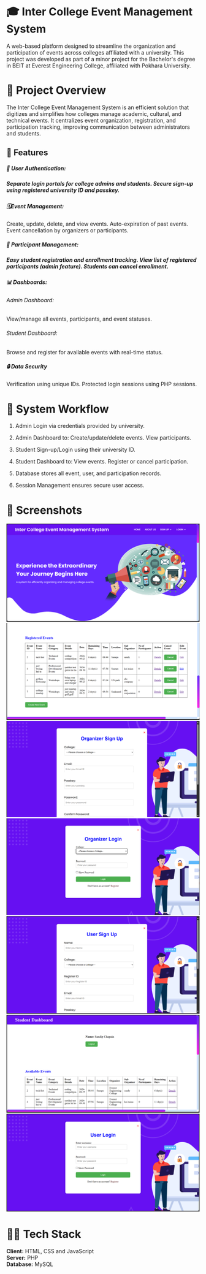 # 🎓 Inter College Event Management System
A web-based platform designed to streamline the organization and participation of events across colleges affiliated with a university. This project was developed as part of a minor project for the Bachelor's degree in  BEIT at Everest Engineering College, affiliated with Pokhara University.


# 📌 Project Overview
The Inter College Event Management System is an efficient solution that digitizes and simplifies how colleges manage academic, cultural, and technical events. It centralizes event organization, registration, and participation tracking, improving communication between administrators and students.

## 🚀 Features
<h5>🔐 User Authentication:<h5>
Separate login portals for college admins and students.
Secure sign-up using registered university ID and passkey.

 <h5>🗓️Event Management:</h5>
Create, update, delete, and view events.
Auto-expiration of past events.
Event cancellation by organizers or participants.

<h5>👥 Participant Management:<h5>
Easy student registration and enrollment tracking.
View list of registered participants (admin feature).
Students can cancel enrollment.

<h5>📊 Dashboards:</h5>
<h6>Admin Dashboard:</h6> View/manage all events, participants, and event statuses.
<h6>Student Dashboard:</h6> Browse and register for available events with real-time status.

<h5>🔒 Data Security</h5>
Verification using unique IDs.
Protected login sessions using PHP sessions.


# 🧠 System Workflow

1. Admin Login via credentials provided by university.

2. Admin Dashboard to:
 Create/update/delete events.
 View participants.

3. Student Sign-up/Login using their university ID.

4. Student Dashboard to:
 View events.
 Register or cancel participation.

5. Database stores all event, user, and participation records.

6. Session Management ensures secure user access.


# 📸 Screenshots

![HomePage](https://github.com/MohanBahadurSaud/Inter-College-Event-Management-System/blob/master/images/HomePage.png)
![OrganizerRegisteredevent](https://github.com/MohanBahadurSaud/Inter-College-Event-Management-System/blob/master/images/OrganizerRegisteredevent.png)
![OrganizerSignup](https://github.com/MohanBahadurSaud/Inter-College-Event-Management-System/blob/master/images/OrganizerSignup.png)
![OrganizerLogin](https://github.com/MohanBahadurSaud/Inter-College-Event-Management-System/blob/master/images/OrganizerLogin.png)
![UserSignup](https://github.com/MohanBahadurSaud/Inter-College-Event-Management-System/blob/master/images/UserSignup.png)
![StudentDashboard](https://github.com/MohanBahadurSaud/Inter-College-Event-Management-System/blob/master/images/StudentDashboard.png)
![UserLogin](https://github.com/MohanBahadurSaud/Inter-College-Event-Management-System/blob/master/images/UserLogin.png)


# 👨‍💻 Tech Stack

**Client:** HTML, CSS and JavaScript <br>
**Server:** PHP <br>
**Database:** MySQL


